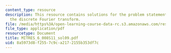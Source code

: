 ```yaml
---
content_type: resource
description: This resource contains solutions for the problem statements related to
  the discrete Fourier transform.
file: /media/https%3A/open-learning-course-data-rc.s3.amazonaws.com/res-6-008-digital-signal-processing-spring-2011/8a5973d8f2557c9ca2172155b353df7c_MITRES_6_008S11_sol09.pdf
file_type: application/pdf
resourcetype: Document
title: MITRES_6_008S11_sol09.pdf
uid: 8a5973d8-f255-7c9c-a217-2155b353df7c
---
```

